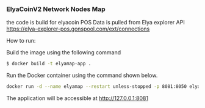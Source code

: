 ### ElyaCoinV2 Network Nodes Map

the code is build for elyacoin POS
Data is pulled from Elya explorer API
https://elya-explorer-pos.gonspool.com/ext/connections

How to run:

Build the image using the following command

```bash
$ docker build -t elyamap-app .
```

Run the Docker container using the command shown below.

```bash
docker run -d --name elyamap --restart unless-stopped -p 8081:8050 elyamap-app
```

The application will be accessible at http://127.0.0.1:8081
